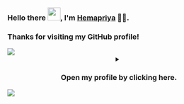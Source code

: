 ### Hello there <img src="https://github.com/TheDudeThatCode/TheDudeThatCode/blob/master/Assets/Hi.gif" width="29px">, I'm [Hemapriya](https://github.com/hemapriya-kanagala) 👩‍💻.
### Thanks for visiting my GitHub profile!
<img src="https://user-images.githubusercontent.com/73097560/115834477-dbab4500-a447-11eb-908a-139a6edaec5c.gif"> 

<details align="middle">
  
<summary><h3>Open my profile by clicking here.</h3></summary>


<details>
<br />
<summary align="center"><h3>👩‍💻 About me:</h3></summary>  
<p align="left">- </p>
<p align="left">- </p>
<p align="left">- </p>

<br />
<br />

---
</details>

<br />

[comment]: <> (View Counter)
<p align="middle"><img src="https://komarev.com/ghpvc/?username=hemapriya-kanagala&label=📍%20Profile%20Visitor%20Count&color=DD6387&style=flat" alt="hemapriya-kanagala" /> </p>
</details>
<img src="https://user-images.githubusercontent.com/73097560/115834477-dbab4500-a447-11eb-908a-139a6edaec5c.gif"> 
</details>
